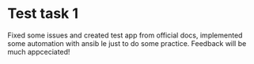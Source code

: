 # Test task 1
Fixed some issues and created test app from official docs, implemented some automation with ansib
le just to do some practice. 
Feedback will be much appceciated!
